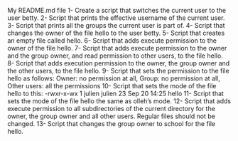 My README.md file
1- Create a script that switches the current user to the user betty.
2- Script that prints the effective username of the current user.
3- Script that prints all the groups the current user is part of.
4- Script that changes the owner of the file hello to the user betty.
5- Script that creates an empty file called hello.
6- Script that adds execute permission to the owner of the file hello.
7- Script that adds execute permission to the owner and the group owner, and read permission to other users, to the file hello.
8- Script that adds execution permission to the owner, the group owner and the other users, to the file hello.
9- Script that sets the permission to the file hello as follows: Owner: no permission at all, Group: no permission at all, Other users: all the permissions
10- Script that sets the mode of the file hello to this: -rwxr-x-wx 1 julien julien 23 Sep 20 14:25 hello
11- Script that sets the mode of the file hello the same as olleh’s mode.
12- Script that adds execute permission to all subdirectories of the current directory for the owner, the group owner and all other users. Regular files should not be changed.
13- Script that changes the group owner to school for the file hello.
